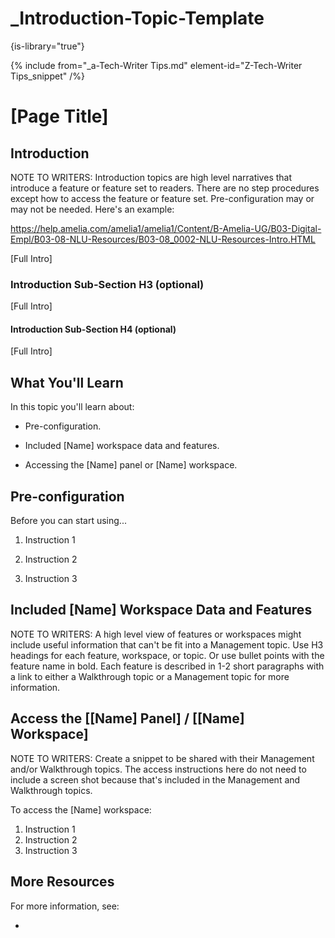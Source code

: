 # _Introduction-Topic-Template

{is-library="true"}

<snippet id="_Introduction-Topic-Template_snippet">

{% include from="_a-Tech-Writer Tips.md" element-id="Z-Tech-Writer Tips_snippet" /%}

# [Page Title]

## Introduction

NOTE TO WRITERS: Introduction topics are high level narratives that introduce a feature or feature set to readers. There are no step procedures except how to access the feature or feature set. Pre-configuration may or may not be needed. Here's an example:

https://help.amelia.com/amelia1/amelia1/Content/B-Amelia-UG/B03-Digital-Empl/B03-08-NLU-Resources/B03-08_0002-NLU-Resources-Intro.HTML

[Full Intro]

### Introduction Sub-Section H3 (optional)

[Full Intro]

#### Introduction Sub-Section H4 (optional)

[Full Intro]

## What You'll Learn

In this topic you'll learn about:

* Pre-configuration.

* Included [Name] workspace data and features.

* Accessing the [Name] panel or [Name] workspace.

## Pre-configuration

Before you can start using...

1. Instruction 1

2. Instruction 2

3. Instruction 3

## Included [Name] Workspace Data and Features

NOTE TO WRITERS: A high level view of features or workspaces might include useful information that can't be fit into a Management topic. Use H3 headings for each feature, workspace, or topic. Or use bullet points with the feature name in bold. Each feature is described in 1-2 short paragraphs with a link to either a Walkthrough topic or a Management topic for more information.

 

## Access the [[Name] Panel] / [[Name] Workspace]

NOTE TO WRITERS: Create a snippet to be shared with their Management and/or Walkthrough topics. The access instructions here do not need to include a screen shot because that's included in the Management and Walkthrough topics.

To access the [Name] workspace:

1. Instruction 1
2. Instruction 2
3. Instruction 3

## More Resources

For more information, see:

*  



</snippet>